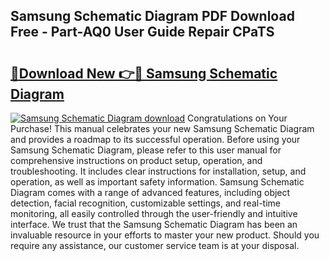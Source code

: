 ## Samsung Schematic Diagram PDF Download Free - Part-AQ0 User Guide Repair CPaTS

# <h2><a href="http://dfldi09.blite.top/?on=Samsung+Schematic+Diagram">🔗Download New 👉🔴 Samsung Schematic Diagram</a></h2>

[![Samsung Schematic Diagram download](https://i.imgur.com/lujVjoI.png)](http://dfldi09.blite.top/?on=Samsung+Schematic+Diagram)
Congratulations on Your Purchase! This manual celebrates your new Samsung Schematic Diagram and provides a roadmap to its successful operation. Before using your Samsung Schematic Diagram, please refer to this user manual for comprehensive instructions on product setup, operation, and troubleshooting. It includes clear instructions for installation, setup, and operation, as well as important safety information. Samsung Schematic Diagram comes with a range of advanced features, including object detection, facial recognition, customizable settings, and real-time monitoring, all easily controlled through the user-friendly and intuitive interface. We trust that the Samsung Schematic Diagram has been an invaluable resource in your efforts to master your new product. Should you require any assistance, our customer service team is at your disposal.
